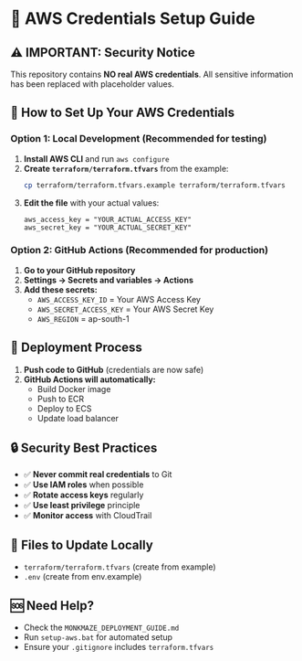 # 🔐 AWS Credentials Setup Guide

## ⚠️ **IMPORTANT: Security Notice**
This repository contains **NO real AWS credentials**. All sensitive information has been replaced with placeholder values.

## 🎯 **How to Set Up Your AWS Credentials**

### **Option 1: Local Development (Recommended for testing)**
1. **Install AWS CLI** and run `aws configure`
2. **Create `terraform/terraform.tfvars`** from the example:
   ```bash
   cp terraform/terraform.tfvars.example terraform/terraform.tfvars
   ```
3. **Edit the file** with your actual values:
   ```hcl
   aws_access_key = "YOUR_ACTUAL_ACCESS_KEY"
   aws_secret_key = "YOUR_ACTUAL_SECRET_KEY"
   ```

### **Option 2: GitHub Actions (Recommended for production)**
1. **Go to your GitHub repository**
2. **Settings → Secrets and variables → Actions**
3. **Add these secrets:**
   - `AWS_ACCESS_KEY_ID` = Your AWS Access Key
   - `AWS_SECRET_ACCESS_KEY` = Your AWS Secret Key
   - `AWS_REGION` = ap-south-1

## 🚀 **Deployment Process**
1. **Push code to GitHub** (credentials are now safe)
2. **GitHub Actions will automatically:**
   - Build Docker image
   - Push to ECR
   - Deploy to ECS
   - Update load balancer

## 🔒 **Security Best Practices**
- ✅ **Never commit real credentials** to Git
- ✅ **Use IAM roles** when possible
- ✅ **Rotate access keys** regularly
- ✅ **Use least privilege** principle
- ✅ **Monitor access** with CloudTrail

## 📁 **Files to Update Locally**
- `terraform/terraform.tfvars` (create from example)
- `.env` (create from env.example)

## 🆘 **Need Help?**
- Check the `MONKMAZE_DEPLOYMENT_GUIDE.md`
- Run `setup-aws.bat` for automated setup
- Ensure your `.gitignore` includes `terraform.tfvars`
